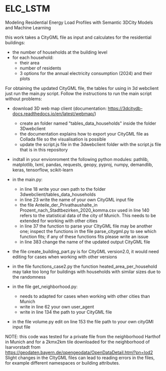 # ELC_LSTM
Modeling Residential Energy Load Profiles with Semantic 3DCity Models and Machine Learning

this work takes a CityGML file as input and calculates for the residential buildings:
- the number of households at the building level
- for each household:
  - their area
  - number of residents
  - 3 options for the annual electricity consumption (2024) and their plots

For obtaining the updated CityGML file, the tables for using in 3d webclient just run the main.py script. Follow the instructions to run the main script without problems:


- download 3D web map client (documentation: https://3dcitydb-docs.readthedocs.io/en/latest/webmap/)
  - create an folder named "tables_data_households" inside the folder 3Dwebclient
  - the documentation explains how to export your CityGML file as Collada file so the visualisation is possible
  - update the script.js file in the 3dwebclient folder with the script.js file that is in this repository
 
- indtall in your envionroment the following python modules: pathlib, matplotlib, lxml, pandas, requests, geopy, pyproj, numpy, demandlib, keras, tensorflow, scikit-learn

- in the main.py:
  - in line 18 write your own path to the folder 3dwebclient/tables_data_households
  - in line 23 write the name of your own CityGML input file
  - the file Anteile_der_Privathaushalte_in Prozent_nach_Stadtbezirken_2020_komma.csv used in line 140 refers to the statistical data of the city of Munich. This needs to be extended for working with other cities
  - in line 37 the function to parse your CItyGML file may be another one; inspect the functions in the file parse_citygml.py to see which function fits; if any of these functions fits please write an issue
  - in line 383 change the name of the updated output CityGML file
 
- the file create_building_part.py is for CityGML version2.0, it would need editing for cases when working with other versions
  
- in the file functions_case2.py the function heated_area_per_household may take too long for buildings with households with similar sizes due to the randomness
  
- in the file get_neighborhood.py:
  -  needs to adapted for cases when working with other cities than Munich
  -  write in line 62 your own user_agent
  - write in line 134 the path to your CityGML file
  
- in the file volume.py edit on line 153 the file path to your own cityGMl input file

    
NOTE:
this code was tested for a private file from the neighborhood Harthof in Munich and for a 2kmx2km tile downloaded for the neighborhood of Isarvorstadt from https://geodaten.bayern.de/opengeodata/OpenDataDetail.html?pn=lod2 
Slight changes in the CItyGML files can lead to reading errors in the files, for example different namespaces or building attributes. 
